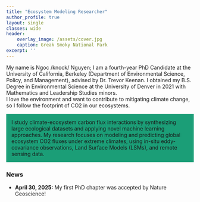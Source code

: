 ```yaml
---
title: "Ecosystem Modeling Researcher"
author_profile: true
layout: single
classes: wide
header:
    overlay_image: /assets/cover.jpg
    caption: Greak Smoky National Park
excerpt: ''
---
```


My name is Ngoc /knock/ Nguyen; I am a fourth-year PhD Candidate at the University of California, Berkeley (Department of Environmental Science, Policy, and Management), advised by Dr. Trevor Keenan.
I  obtained my B.S. Degree in Environmental Science at the University of Denver in 2021 with Mathematics and Leadership Studies minors.  
I love the environment and want to contribute to mitigating climate change, so I follow the footprint of CO2 in our ecosystems.

<div style="background-color: #1b9e77; padding: 14px;">
I study climate-ecosystem carbon flux interactions by synthesizing large ecological datasets and applying novel machine learning approaches. 
My research focuses on modeling and predicting global ecosystem CO2 fluxes under extreme climates, using in-situ eddy-covariance observations, Land Surface Models (LSMs), and remote sensing data.
</div> 

### News
* **April 30, 2025:** My first PhD chapter was accepted by Nature Geoscience! 
